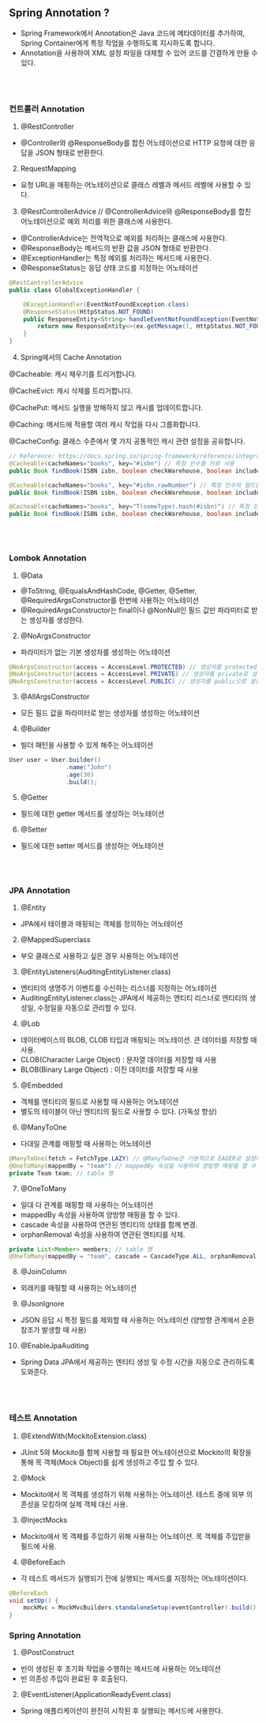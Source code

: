 
## Spring Annotation ?
- Spring Framework에서 Annotation은 Java 코드에 메타데이터를 추가하여, Spring Container에게 특정 작업을 수행하도록 지시하도록 합니다.
- Annotation을 사용하여 XML 설정 파일을 대체할 수 있어 코드를 간결하게 만들 수 있다.

</br></br>

### 컨트롤러 Annotation

1. @RestController
- @Controller와 @ResponseBody를 합친 어노테이션으로 HTTP 요청에 대한 응답을 JSON 형태로 반환한다.
2. RequestMapping
- 요청 URL을 매핑하는 어노테이션으로 클래스 레벨과 메서드 레벨에 사용할 수 있다.
3. @RestControllerAdvice // @ControllerAdvice와 @ResponseBody를 합친 어노테이션으로 예외 처리를 위한 클래스에 사용한다.
- @ControllerAdvice는 전역적으로 예외를 처리하는 클래스에 사용한다.
- @ResponseBody는 메서드의 반환 값을 JSON 형태로 반환한다.
- @ExceptionHandler는 특정 예외를 처리하는 메서드에 사용한다.
- @ResponseStatus는 응답 상태 코드를 지정하는 어노테이션
```java
@RestControllerAdvice
public class GlobalExceptionHandler {

    @ExceptionHandler(EventNotFoundException.class)
    @ResponseStatus(HttpStatus.NOT_FOUND)
    public ResponseEntity<String> handleEventNotFoundException(EventNotFoundException ex) {
        return new ResponseEntity<>(ex.getMessage(), HttpStatus.NOT_FOUND);
    }
}
```
4. Spring에서의 Cache Annotation 

@Cacheable: 캐시 채우기를 트리거합니다.

@CacheEvict: 캐시 삭제를 트리거합니다.

@CachePut: 메서드 실행을 방해하지 않고 캐시를 업데이트합니다.

@Caching: 메서드에 적용할 여러 캐시 작업을 다시 그룹화합니다.

@CacheConfig: 클래스 수준에서 몇 가지 공통적인 캐시 관련 설정을 공유합니다.
```java
// Reference: https://docs.spring.io/spring-framework/reference/integration/cache/annotations.html#cache-annotations-cacheable
@Cacheable(cacheNames="books", key="#isbn") // 특정 인수를 키로 사용
public Book findBook(ISBN isbn, boolean checkWarehouse, boolean includeUsed)

@Cacheable(cacheNames="books", key="#isbn.rawNumber") // 특정 인수의 필드를 키로 사용
public Book findBook(ISBN isbn, boolean checkWarehouse, boolean includeUsed)

@Cacheable(cacheNames="books", key="T(someType).hash(#isbn)") // 특정 인수의 메서드 호출을 키로 사용(ex. someType.hash(isbn))
public Book findBook(ISBN isbn, boolean checkWarehouse, boolean includeUsed)
```

</br></br>

### Lombok Annotation

1. @Data
- @ToString, @EqualsAndHashCode, @Getter, @Setter, @RequiredArgsConstructor를 한번에 사용하는 어노테이션
- @RequiredArgsConstructor는 final이나 @NonNull인 필드 값만 파라미터로 받는 생성자를 생성한다.
2. @NoArgsConstructor
- 파라미터가 없는 기본 생성자를 생성하는 어노테이션
```java
@NoArgsConstructor(access = AccessLevel.PROTECTED) // 생성자를 protected로 설정할 수 있다.
@NoArgsConstructor(access = AccessLevel.PRIVATE) // 생성자를 private로 설정할 수 있다.
@NoArgsConstructor(access = AccessLevel.PUBLIC) // 생성자를 public으로 설정할 수 있다.
```
3. @AllArgsConstructor
- 모든 필드 값을 파라미터로 받는 생성자를 생성하는 어노테이션
4. @Builder
- 빌더 패턴을 사용할 수 있게 해주는 어노테이션
```java
User user = User.builder()
                .name("John")
                .age(30)
                .build();
```
5. @Getter
- 필드에 대한 getter 메서드를 생성하는 어노테이션
6. @Setter
- 필드에 대한 setter 메서드를 생성하는 어노테이션

</br></br>

### JPA Annotation
1. @Entity
- JPA에서 테이블과 매핑되는 객체를 정의하는 어노테이션
2. @MappedSuperclass
- 부모 클래스로 사용하고 싶은 경우 사용하는 어노테이션
3. @EntityListeners(AuditingEntityListener.class)
- 엔티티의 생명주기 이벤트를 수신하는 리스너를 지정하는 어노테이션
- AuditingEntityListener.class는 JPA에서 제공하는 엔티티 리스너로 엔티티의 생성일, 수정일을 자동으로 관리할 수 있다.
4. @Lob
- 데이터베이스의 BLOB, CLOB 타입과 매핑되는 어노테이션. 큰 데이터를 저장할 때 사용.
- CLOB(Character Large Object) : 문자열 데이터를 저장할 때 사용
- BLOB(Binary Large Object) : 이진 데이터를 저장할 때 사용
5. @Embedded
- 객체를 엔티티의 필드로 사용할 때 사용하는 어노테이션
- 별도의 테이블이 아닌 엔티티의 필드로 사용할 수 있다. (가독성 향상)
6. @ManyToOne
- 다대일 관계를 매핑할 때 사용하는 어노테이션
```java
@ManyToOne(fetch = FetchType.LAZY) // @ManyToOne은 기본적으로 EAGER로 설정되어 있으므로 LAZY로 설정할 수 있다.
@OneToMany(mappedBy = "team") // mappedBy 속성을 사용하여 양방향 매핑을 할 수 있다.
private Team team; // table 명 
```
7. @OneToMany
- 일대 다 관계를 매핑할 때 사용하는 어노테이션
- mappedBy 속성을 사용하여 양방향 매핑을 할 수 있다.
- cascade 속성을 사용하여 연관된 엔티티의 상태를 함께 변경.
- orphanRemoval 속성을 사용하여 연관된 엔티티를 삭제.
```java
private List<Member> members; // table 명
@OneToMany(mappedBy = "team", cascade = CascadeType.ALL, orphanRemoval = true)
```
8. @JoinColumn
- 외래키를 매핑할 때 사용하는 어노테이션
9. @JsonIgnore
- JSON 응답 시 특정 필드를 제외할 때 사용하는 어노테이션 (양방향 관계에서 순환 참조가 발생할 때 사용)
10. @EnableJpaAuditing
- Spring Data JPA에서 제공하는 엔티티 생성 및 수정 시간을 자동으로 관리하도록 도와준다.

</br></br>

### 테스트 Annotation

1. @ExtendWith(MockitoExtension.class)
- JUnit 5와 Mockito를 함께 사용할 때 필요한 어노테이션으로 Mockito의 확장을 통해 목 객체(Mock Object)를 쉽게 생성하고 주입 할 수 있다.
2. @Mock
- Mockito에서 목 객체를 생성하기 위해 사용하는 어노테이션. 테스트 중에 외부 의존성을 모킹하여 실제 객체 대신 사용.
3. @InjectMocks
- Mockito에서 목 객체를 주입하기 위해 사용하는 어노테이션. 목 객체를 주입받을 필드에 사용.
4. @BeforeEach
- 각 테스트 메서드가 실행되기 전에 실행되는 메서드를 지정하는 어노테이션이다.
```java
@BeforeEach
void setUp() {
    mockMvc = MockMvcBuilders.standaloneSetup(eventController).build();
}
```

### Spring Annotation

1. @PostConstruct
- 빈이 생성된 후 초기화 작업을 수행하는 메서드에 사용하는 어노테이션
- 빈 의존성 주입이 완료된 후 호출된다.
2. @EventListener(ApplicationReadyEvent.class)
- Spring 애플리케이션이 완전히 시작된 후 실행되는 메서드에 사용한다.

</br></br>
